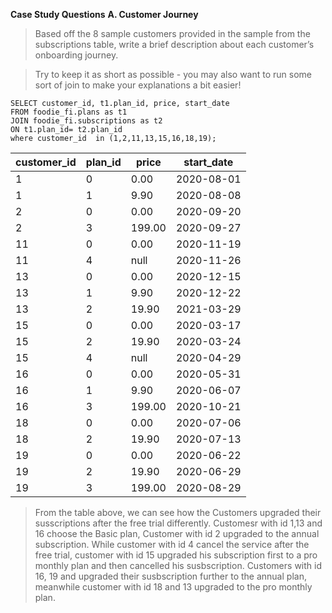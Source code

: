 **Case Study Questions**
**A. Customer Journey**
>Based off the 8 sample customers provided in the sample from the subscriptions table, write a brief description about each customer’s onboarding journey.

>Try to keep it as short as possible - you may also want to run some sort of join to make your explanations a bit easier!
````
SELECT customer_id, t1.plan_id, price, start_date
FROM foodie_fi.plans as t1
JOIN foodie_fi.subscriptions as t2
ON t1.plan_id= t2.plan_id
where customer_id  in (1,2,11,13,15,16,18,19);
````


| customer_id | plan_id   | price     | start_date  |
| ----------- | --------  | --------  | --------    |
|          1  |         0 |      0.00 | 2020-08-01  |
|          1  |         1 |      9.90 | 2020-08-08  |
|          2  |         0 |      0.00 | 2020-09-20  |
|          2  |         3 |    199.00 | 2020-09-27  |
|         11  |         0 |      0.00 | 2020-11-19  |
|         11  |         4 |      null | 2020-11-26  |
|         13  |         0 |      0.00 | 2020-12-15  |
|         13  |         1 |      9.90 | 2020-12-22  |
|         13  |         2 |     19.90 | 2021-03-29  |
|         15  |         0 |      0.00 | 2020-03-17  |
|         15  |         2 |     19.90 | 2020-03-24  |
|         15  |         4 |      null | 2020-04-29  |
|         16  |         0 |      0.00 | 2020-05-31  |
|         16  |         1 |      9.90 | 2020-06-07  |
|         16  |         3 |    199.00 | 2020-10-21  |
|         18  |         0 |      0.00 | 2020-07-06  |
|         18  |         2 |     19.90 | 2020-07-13  |
|         19  |         0 |      0.00 | 2020-06-22  |
|         19  |         2 |     19.90 | 2020-06-29  |
|         19  |         3 |    199.00 | 2020-08-29  | 

>From the table above, we can see how the Customers upgraded their susscriptions after the free trial differently.  Customesr with id 1,13 and 16 choose the Basic plan,  Customer with id 2 upgraded to the annual subscription. While customer with id 4 cancel the service after the free trial, customer with id 15 upgraded his subscription first to a pro monthly plan and then cancelled his susbscription. Customers with id 16, 19 and  upgraded their susbscription further to the annual plan,
>meanwhile customer with id 18 and 13 upgraded to the pro monthly plan.
